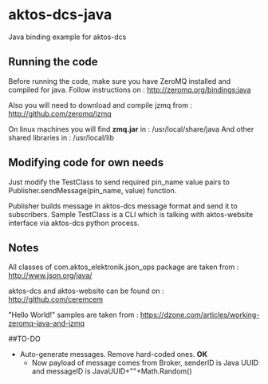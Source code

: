 # aktos-dcs-java
Java binding example for aktos-dcs

## Running the code
Before running the code, make sure you have ZeroMQ installed and compiled for java.
Follow instructions on : http://zeromq.org/bindings:java

Also you will need to download and compile jzmq from : http://github.com/zeromq/jzmq

On linux machines you will find **zmq.jar** in : /usr/local/share/java
And other shared libraries in : /usr/local/lib

## Modifying code for own needs
Just modify the TestClass to send required pin_name value pairs to Publisher.sendMessage(pin_name, value) function.

Publisher builds message in aktos-dcs message format and send it to subscribers. Sample TestClass is a CLI which is talking with aktos-website interface via aktos-dcs python process.


## Notes
All classes of com.aktos_elektronik.json_ops package are taken from :
http://www.json.org/java/

aktos-dcs and aktos-website can be found on : http://github.com/ceremcem

"Hello World!" samples are taken from : https://dzone.com/articles/working-zeromq-java-and-jzmq

##TO-DO
* Auto-generate messages. Remove hard-coded ones. **OK**
	* Now payload of message comes from Broker, senderID is Java UUID and messageID is JavaUUID+""+Math.Random()
